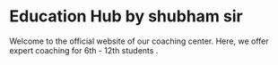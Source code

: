# Education Hub by shubham sir
Welcome to the official website of our coaching center. Here, we offer expert coaching for 6th - 12th students .
